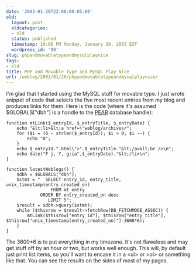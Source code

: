 ```yaml
---
date: '2003-01-20T22:00:00-05:00'
old:
  layout: post
  oldcategories:
  - old
  status: published
  timestamp: 10:00 PM Monday, January 20, 2003 EST
  wordpress_id: '98'
slug: phpandmovabletypeandmysqlplaynice
tags:
- old
title: PHP and Movable Type and MySQL Play Nice
url: /weblog/2003/01/20/phpandmovabletypeandmysqlplaynice/
---
```


I'm glad that I started using the MySQL stuff for movable type.  I just wrote  snippet of code that selects the five most recent entries from my blog and produces links for them.  Here is the code (where it's assumed $GLOBALS["dbh"] is a handle to the [PEAR](http://pear.php.net/) database handle):




    function mtLink($_entryId, $_entryTitle, $_entryDate) {
    	echo "&lt;li>&lt;a href=\"weblog/archives/";
    	for ($i = (6 - strlen($_entryId)); $i > 0; $i --) {
    		echo "0";
    	}
    	echo $_entryId.".html\">".$_entryTitle."&lt;/a>&lt;br />\n";
    	echo date("F j, Y, g:ia",$_entryDate)."&lt;/li>\n";
    }

    function latestWeblogs() {
    	$dbh = $GLOBALS["dbh"];
    	$stmt = "  SELECT entry_id, entry_title, unix_timestamp(entry_created_on)
                     FROM mt_entry
                 ORDER BY entry_created_on desc
                    LIMIT 5";
    	$result = $dbh->query($stmt);
    	while ($thisrow = $result->fetchRow(DB_FETCHMODE_ASSOC)) {
    		mtLink($thisrow["entry_id"], $thisrow["entry_title"], $thisrow["unix_timestamp(entry_created_on)"]-3600*6);
    	}
    }




The 3600*6 is to put everything in my timezone.  It's not flaweless and may get stuff off by an hour or two, but works well enough.  This will, by default just print list items, so you'll want to encase it in a &lt;ul> or  &gt;ol> or something like that.  You can see the results on the sides of most of my pages.
